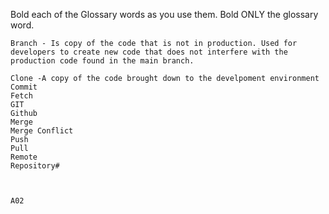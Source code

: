 Bold each of the Glossary words as you use them.  Bold ONLY the glossary word.

    Branch - Is copy of the code that is not in production. Used for developers to create new code that does not interfere with the production code found in the main branch. 
    
    Clone -A copy of the code brought down to the develpoment environment 
    Commit
    Fetch
    GIT
    Github
    Merge
    Merge Conflict
    Push
    Pull
    Remote
    Repository# 
    
    
    
    A02

